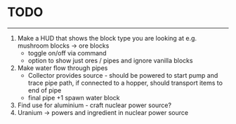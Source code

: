 # TODO

---

1. Make a HUD that shows the block type you are looking at e.g. mushroom blocks -> ore blocks
    - toggle on/off via command
    - option to show just ores / pipes and ignore vanilla blocks
2. Make water flow through pipes
    - Collector provides source - should be powered to start pump and trace pipe path, if connected to a hopper, should
      transport items to end of pipe
    - final pipe +1 spawn water block
3. Find use for aluminium - craft nuclear power source?
4. Uranium -> powers and ingredient in nuclear power source